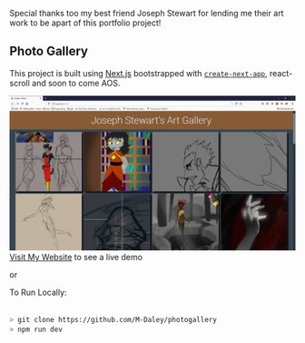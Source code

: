 
Special thanks too my best friend Joseph Stewart for lending me their art work to be apart of this portfolio project!

  

## Photo Gallery

This project is built using [Next.js](https://nextjs.org/) bootstrapped with [`create-next-app`](https://github.com/vercel/next.js/tree/canary/packages/create-next-app), react-scroll and soon to come AOS.

![](/assets/readMe_image.png)
[Visit My Website](www.mdaley.dev ) to see a live demo

or

To Run Locally:
```bash

> git clone https://github.com/M-Daley/photogallery
> npm run dev
```
